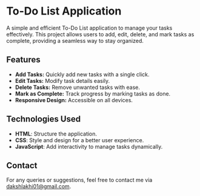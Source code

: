 # To-Do List Application

A simple and efficient To-Do List application to manage your tasks effectively. This project allows users to add, edit, delete, and mark tasks as complete, providing a seamless way to stay organized.

## Features
- **Add Tasks:** Quickly add new tasks with a single click.
- **Edit Tasks:** Modify task details easily.
- **Delete Tasks:** Remove unwanted tasks with ease.
- **Mark as Complete:** Track progress by marking tasks as done.
- **Responsive Design:** Accessible on all devices.

## Technologies Used
- **HTML**: Structure the application.
- **CSS**: Style and design for a better user experience.
- **JavaScript**: Add interactivity to manage tasks dynamically.

## Contact
For any queries or suggestions, feel free to contact me via [dakshlakhi01@gmail.com](mailto:dakshlakhi01@gmail.com).